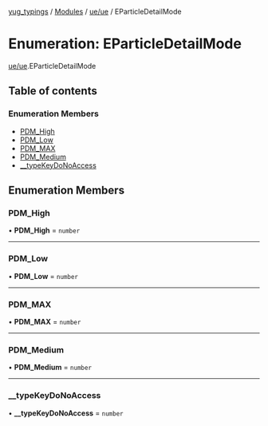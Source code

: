 [yug_typings](../README.md) / [Modules](../modules.md) / [ue/ue](../modules/ue_ue.md) / EParticleDetailMode

# Enumeration: EParticleDetailMode

[ue/ue](../modules/ue_ue.md).EParticleDetailMode

## Table of contents

### Enumeration Members

- [PDM\_High](ue_ue.EParticleDetailMode.md#pdm_high)
- [PDM\_Low](ue_ue.EParticleDetailMode.md#pdm_low)
- [PDM\_MAX](ue_ue.EParticleDetailMode.md#pdm_max)
- [PDM\_Medium](ue_ue.EParticleDetailMode.md#pdm_medium)
- [\_\_typeKeyDoNoAccess](ue_ue.EParticleDetailMode.md#__typekeydonoaccess)

## Enumeration Members

### PDM\_High

• **PDM\_High** = `number`

___

### PDM\_Low

• **PDM\_Low** = `number`

___

### PDM\_MAX

• **PDM\_MAX** = `number`

___

### PDM\_Medium

• **PDM\_Medium** = `number`

___

### \_\_typeKeyDoNoAccess

• **\_\_typeKeyDoNoAccess** = `number`
